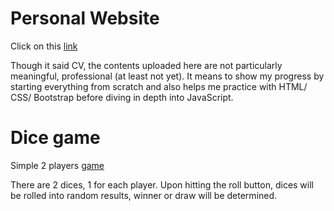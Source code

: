 # Personal Website

Click on this [link](https://nguyenan11.github.io/cv/personalWeb/)

Though it said CV, the contents uploaded here are not particularly meaningful,
professional (at least not yet). It means to show my progress by starting 
everything from scratch and also helps me practice with HTML/ CSS/ Bootstrap 
before diving in depth into JavaScript.

# Dice game

Simple 2 players [game](https://nguyenan11.github.io/cv/rollingDiceGame/dice.html)

There are 2 dices, 1 for each player. Upon hitting the roll button, dices will 
be rolled into random results, winner or draw will be determined.